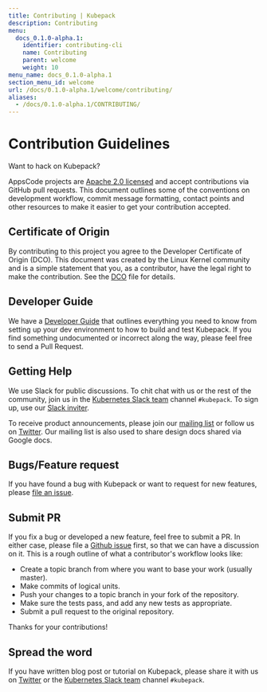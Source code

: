 ```yaml
---
title: Contributing | Kubepack
description: Contributing
menu:
  docs_0.1.0-alpha.1:
    identifier: contributing-cli
    name: Contributing
    parent: welcome
    weight: 10
menu_name: docs_0.1.0-alpha.1
section_menu_id: welcome
url: /docs/0.1.0-alpha.1/welcome/contributing/
aliases:
  - /docs/0.1.0-alpha.1/CONTRIBUTING/
---
```


# Contribution Guidelines
Want to hack on Kubepack?

AppsCode projects are [Apache 2.0 licensed](https://github.com/kubepack/pack/blob/master/LICENSE) and accept contributions via GitHub pull requests.  This document outlines some of the conventions on development workflow, commit message formatting, contact points and other resources to make it easier to get your contribution accepted.

## Certificate of Origin

By contributing to this project you agree to the Developer Certificate of Origin (DCO). This document was created by the Linux Kernel community and is a
simple statement that you, as a contributor, have the legal right to make the contribution. See the [DCO](https://github.com/kubepack/pack/blob/master/DCO) file for details.

## Developer Guide

We have a [Developer Guide](/docs/setup/developer-guide/overview.md) that outlines everything you need to know from setting up your dev environment to how to build and test Kubepack. If you find something undocumented or incorrect along the way, please feel free to send a Pull Request.

## Getting Help

We use Slack for public discussions. To chit chat with us or the rest of the community, join us in the [Kubernetes Slack team](https://kubernetes.slack.com/messages/C8DS3KKV3/) channel `#kubepack`. To sign up, use our [Slack inviter](http://slack.kubernetes.io/).

To receive product announcements, please join our [mailing list](https://groups.google.com/forum/#!forum/kubepack) or follow us on [Twitter](https://twitter.com/Kubepack). Our mailing list is also used to share design docs shared via Google docs.

## Bugs/Feature request

If you have found a bug with Kubepack or want to request for new features, please [file an issue](https://github.com/kubepack/pack/issues/new).

## Submit PR

If you fix a bug or developed a new feature, feel free to submit a PR. In either case, please file a [Github issue](https://github.com/kubepack/pack/issues/new) first, so that we can have a discussion on it. This is a rough outline of what a contributor's workflow looks like:

- Create a topic branch from where you want to base your work (usually master).
- Make commits of logical units.
- Push your changes to a topic branch in your fork of the repository.
- Make sure the tests pass, and add any new tests as appropriate.
- Submit a pull request to the original repository.

Thanks for your contributions!

## Spread the word

If you have written blog post or tutorial on Kubepack, please share it with us on [Twitter](https://twitter.com/Kubepack) or the [Kubernetes Slack team](http://slack.kubernetes.io) channel `#kubepack`.

